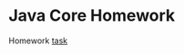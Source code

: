 # Java Core Homework

Homework [task](https://github.com/netology-code/jd-homeworks/blob/video/synchronization/task1/README.md)

